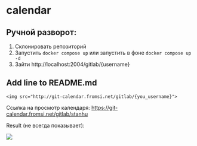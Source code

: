 # calendar
## Ручной разворот: 
1) Склонировать репозиторий
2) Запустить `docker compose up` или запустить в фоне `docker compose up -d`
3) Зайти http://localhost:2004/gitlab/{username}

## Add line to README.md
```
<img src="http://git-calendar.fromsi.net/gitlab/{you_username}">
```

Ссылка на просмотр календаря:
https://git-calendar.fromsi.net/gitlab/stanhu

Result (не всегда показывает):

<img src="http://git-calendar.fromsi.net/gitlab/stanhu">
